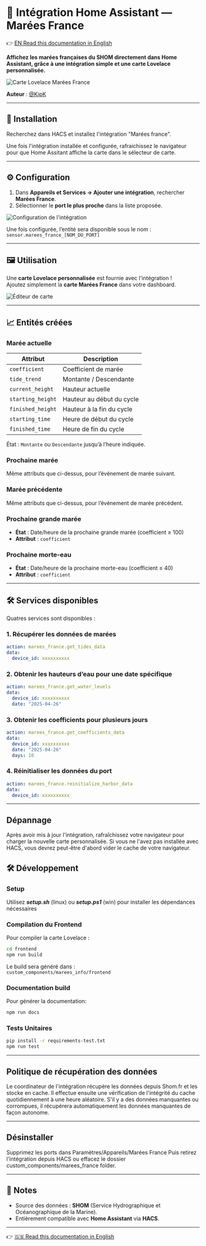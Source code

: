 # 🌊 Intégration Home Assistant — Marées France

👉 [EN Read this documentation in English](./README.md)

**Affichez les marées françaises du SHOM directement dans Home Assistant, grâce à une intégration simple et une carte Lovelace personnalisée.**

![Carte Lovelace Marées France](./img/card.png)

**Auteur** : [@KipK](https://github.com/KipK)

---

## 🚀 Installation

Recherchez dans HACS et installez l'intégration "Marées france".

Une fois l'intégration installée et configurée, rafraichissez le navigateur pour que Home Assitant affiche la carte dans le sélecteur de carte.

---

## ⚙️ Configuration

1. Dans **Appareils et Services → Ajouter une intégration**, rechercher **Marées France**.
2. Sélectionner le **port le plus proche** dans la liste proposée.

![Configuration de l'intégration](./img/integration-config.png)

Une fois configurée, l’entité sera disponible sous le nom :  
`sensor.marees_france_[NOM_DU_PORT]`

---

## 🖼️ Utilisation

Une **carte Lovelace personnalisée** est fournie avec l'intégration !  
Ajoutez simplement la **carte Marées France** dans votre dashboard.

![Éditeur de carte](./img/card-editor.png)

---

## 📈 Entités créées

### Marée actuelle

| Attribut             | Description                    |
|----------------------|---------------------------------|
| `coefficient`         | Coefficient de marée            |
| `tide_trend`          | Montante / Descendante          |
| `current_height`      | Hauteur actuelle                |
| `starting_height`     | Hauteur au début du cycle       |
| `finished_height`     | Hauteur à la fin du cycle       |
| `starting_time`       | Heure de début du cycle         |
| `finished_time`       | Heure de fin du cycle           |

État : `Montante` ou `Descendante` jusqu’à l’heure indiquée.

### Prochaine marée

Même attributs que ci-dessus, pour l’événement de marée suivant.

### Marée précédente

Même attributs que ci-dessus, pour l’événement de marée précédent.

### Prochaine grande marée

- **État** : Date/heure de la prochaine grande marée (coefficient ≥ 100)
- **Attribut** : `coefficient`

### Prochaine morte-eau

- **État** : Date/heure de la prochaine morte-eau (coefficient ≤ 40)
- **Attribut** : `coefficient`

---

## 🛠️ Services disponibles

Quatres services sont disponibles :

### 1. Récupérer les données de marées

```yaml
action: marees_france.get_tides_data
data:
  device_id: xxxxxxxxxx
```

### 2. Obtenir les hauteurs d’eau pour une date spécifique

```yaml
action: marees_france.get_water_levels
data:
  device_id: xxxxxxxxxx
  date: "2025-04-26"
```

### 3. Obtenir les coefficients pour plusieurs jours

```yaml
action: marees_france.get_coefficients_data
data:
  device_id: xxxxxxxxxx
  date: "2025-04-26"
  days: 10
```

### 4. Réinitialiser les données du port

```yaml
action: marees_france.reinitialize_harbor_data
data:
  device_id: xxxxxxxxxx
```

---

## Dépannage

Après avoir mis à jour l'intégration, rafraîchissez votre navigateur pour charger la nouvelle carte personnalisée.
Si vous ne l'avez pas installée avec HACS, vous devrez peut-être d'abord vider le cache de votre navigateur.

## 🛠️ Développement

### Setup

Utilisez ***setup.sh*** (linux) ou ***setup.ps1*** (win) pour installer les dépendances nécessaires

### Compilation du Frontend

Pour compiler la carte Lovelace :

```bash
cd frontend
npm run build
```

Le build sera généré dans :  
`custom_components/marees_info/frontend`

### Documentation build

Pour générer la documentation:

```bash
npm run docs
```

### Tests Unitaires

```bash
pip install -r requirements-test.txt
npm run test
```

---

## Politique de récupération des données

Le coordinateur de l'intégration récupère les données depuis Shom.fr et les stocke en cache.
Il effectue ensuite une vérification de l'intégrité du cache quotidiennement à une heure aléatoire. S'il y a des données manquantes ou corrompues, il récupérera automatiquement les données manquantes de façon autonome.

---

## Désinstaller

Supprimez les ports dans Paramètres/Appareils/Marées France
Puis retirez l'intégration depuis HACS ou effacez le dossier custom_components/marees_france folder.

---

## 🎯 Notes

- Source des données : **SHOM** (Service Hydrographique et Océanographique de la Marine).
- Entièrement compatible avec **Home Assistant** via **HACS**.

---

👉 [🇬🇧 Read this documentation in English](./README.md)
